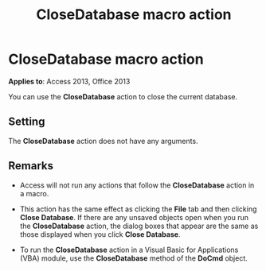 ﻿---
title: CloseDatabase macro action
TOCTitle: CloseDatabase macro action
ms:assetid: c4b4278d-932c-99f6-da2d-8953109b44b3
ms:mtpsurl: https://msdn.microsoft.com/library/Ff823085(v=office.15)
ms:contentKeyID: 48547598
ms.date: 09/18/2015
mtps_version: v=office.15
---

# CloseDatabase macro action


**Applies to**: Access 2013, Office 2013

You can use the **CloseDatabase** action to close the current database.

## Setting

The **CloseDatabase** action does not have any arguments.

## Remarks

  - Access will not run any actions that follow the **CloseDatabase** action in a macro.

  - This action has the same effect as clicking the **File** tab and then clicking **Close Database**. If there are any unsaved objects open when you run the **CloseDatabase** action, the dialog boxes that appear are the same as those displayed when you click **Close Database**.

  - To run the **CloseDatabase** action in a Visual Basic for Applications (VBA) module, use the **CloseDatabase** method of the **DoCmd** object.

